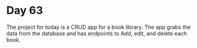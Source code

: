 # Day 63
The project for today is a CRUD app for a book library. The app grabs the data from the database and has endpoints to Add, edit, and delete each book.